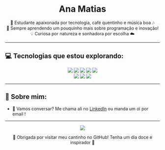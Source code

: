 <h1 align="center">Ana Matias</h1>

<p align="center">
🌸 Estudante apaixonada por tecnologia, café quentinho e música boa 🎶<br>
🌱 Sempre aprendendo um pouquinho mais sobre programação e inovação!<br>
💡 Curiosa por natureza e sonhadora por escolha ☁️<br>
</p>

---

## 💻 Tecnologias que estou explorando:

<p align="center">
  <img src="https://img.shields.io/badge/HTML5-B39DDB?style=flat&logo=html5&logoColor=white"/>
  <img src="https://img.shields.io/badge/CSS3-9575CD?style=flat&logo=css3&logoColor=white"/>
  <img src="https://img.shields.io/badge/JavaScript-CE93D8?style=flat&logo=javascript&logoColor=white"/>
  <img src="https://img.shields.io/badge/Git-BA68C8?style=flat&logo=git&logoColor=white"/>
  <img src="https://img.shields.io/badge/GitHub-AB47BC?style=flat&logo=github&logoColor=white"/><br>
  <img src="https://img.shields.io/badge/MySQL-AE81D6?style=flat&logo=mysql&logoColor=white"/>
  <img src="https://img.shields.io/badge/C%23-9575CD?style=flat&logo=c-sharp&logoColor=white"/>
  <img src="https://img.shields.io/badge/Linux-B39DDB?style=flat&logo=linux&logoColor=white"/>
</p>

---

## 🎀 Sobre mim:
- 💬 Vamos conversar? Me chama ali no [LinkedIn](https://www.linkedin.com) ou manda um oi por email !
---

<p align="center">
<img src="https://capsule-render.vercel.app/api?type=waving&color=CE93D8&height=100&section=footer"/>
</p>

<p align="center">
💫 Obrigada por visitar meu cantinho no GitHub! Tenha um dia doce e inspirador 💜  
</p>
